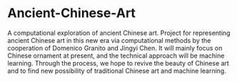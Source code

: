 # Ancient-Chinese-Art
A computational exploration of ancient Chinese art.
Project for representing ancient Chinese art in this new era via computational methods by the cooperation of Domenico Granito and Jingyi Chen. It will mainly focus on Chinese ornament at present, and the technical approach will be machine learning. Through the process, we hope to revive the beauty of Chinese art and to find new possibility of traditional Chinese art and machine learning. 
